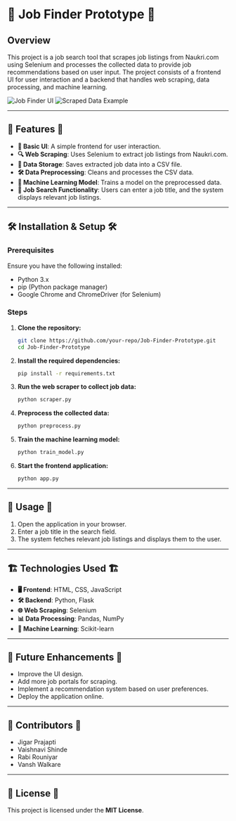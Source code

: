 # 🚀 Job Finder Prototype 🚀

## Overview
This project is a job search tool that scrapes job listings from Naukri.com using Selenium and processes the collected data to provide job recommendations based on user input. The project consists of a frontend UI for user interaction and a backend that handles web scraping, data processing, and machine learning.

![Job Finder UI](https://res.cloudinary.com/dukymy2bm/image/upload/v1740738807/FrontEnd_duz68i.png)
![Scraped Data Example](https://res.cloudinary.com/dukymy2bm/image/upload/v1740738794/Backend_jnpdr1.png)


---

## 🌟 Features 🌟
- **🎨 Basic UI**: A simple frontend for user interaction.
- **🔍 Web Scraping**: Uses Selenium to extract job listings from Naukri.com.
- **💾 Data Storage**: Saves extracted job data into a CSV file.
- **🛠 Data Preprocessing**: Cleans and processes the CSV data.
- **🤖 Machine Learning Model**: Trains a model on the preprocessed data.
- **📌 Job Search Functionality**: Users can enter a job title, and the system displays relevant job listings.

---

## 🛠 Installation & Setup 🛠
### Prerequisites
Ensure you have the following installed:
- Python 3.x
- pip (Python package manager)
- Google Chrome and ChromeDriver (for Selenium)

### Steps
1. **Clone the repository:**
   ```bash
   git clone https://github.com/your-repo/Job-Finder-Prototype.git
   cd Job-Finder-Prototype
   ```

2. **Install the required dependencies:**
   ```bash
   pip install -r requirements.txt
   ```

3. **Run the web scraper to collect job data:**
   ```bash
   python scraper.py
   ```

4. **Preprocess the collected data:**
   ```bash
   python preprocess.py
   ```

5. **Train the machine learning model:**
   ```bash
   python train_model.py
   ```

6. **Start the frontend application:**
   ```bash
   python app.py
   ```

---

## 🚀 Usage 🚀
1. Open the application in your browser.
2. Enter a job title in the search field.
3. The system fetches relevant job listings and displays them to the user.

---

## 🏗 Technologies Used 🏗
- **🖥 Frontend**: HTML, CSS, JavaScript
- **🛠 Backend**: Python, Flask
- **🌐 Web Scraping**: Selenium
- **📊 Data Processing**: Pandas, NumPy
- **🤖 Machine Learning**: Scikit-learn

---

## 🚀 Future Enhancements 🚀
- Improve the UI design.
- Add more job portals for scraping.
- Implement a recommendation system based on user preferences.
- Deploy the application online.

---

## 🤝 Contributors 🤝
- Jigar Prajapti
- Vaishnavi Shinde
- Rabi Rouniyar
- Vansh Walkare

---

## 📜 License 📜
This project is licensed under the **MIT License**.
